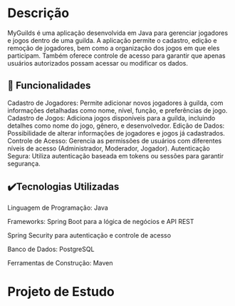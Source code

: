 # Descrição
MyGuilds é uma aplicação desenvolvida em Java para gerenciar jogadores e jogos dentro de uma guilda. A aplicação permite o cadastro, edição e remoção de jogadores, bem como a organização dos jogos em que eles participam. 
Também oferece controle de acesso para garantir que apenas usuários autorizados possam acessar ou modificar os dados.

## 🔨 Funcionalidades
Cadastro de Jogadores: Permite adicionar novos jogadores à guilda, com informações detalhadas como nome, nível, função, e preferências de jogo.
Cadastro de Jogos: Adiciona jogos disponíveis para a guilda, incluindo detalhes como nome do jogo, gênero, e desenvolvedor.
Edição de Dados: Possibilidade de alterar informações de jogadores e jogos já cadastrados.
Controle de Acesso: Gerencia as permissões de usuários com diferentes níveis de acesso (Administrador, Moderador, Jogador).
Autenticação Segura: Utiliza autenticação baseada em tokens ou sessões para garantir segurança.

## ✔️Tecnologias Utilizadas
Linguagem de Programação: Java 

Frameworks:
Spring Boot para a lógica de negócios e API REST

Spring Security para autenticação e controle de acesso

Banco de Dados:
PostgreSQL

Ferramentas de Construção:
Maven


# Projeto de Estudo
